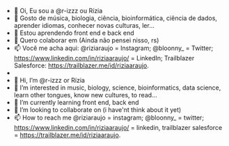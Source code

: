 - 👋 Oi, Eu sou a @r-izzz ou Rízia
- 👀 Gosto de música, biologia, ciência, bioinformática, ciência de dados, aprender idiomas, conhecer novas culturas, ler...
- 🌱 Estou aprendendo front end e back end
- 💞️ Quero colaborar em (Ainda não pensei nisso, rs)
- 📫 Você me acha aqui: @riziaraujo = Instagram; @bloonny_ = Twitter; https://www.linkedin.com/in/riziaaraujo/ = LinkedIn; Trailblazer Salesforce: https://trailblazer.me/id/riziaaraujo.
- 
- 👋 Hi, I’m @r-izzz or Rízia
- 👀 I’m interested in music, biology, science, bioinformatics, data science, learn other tongues, know new cultures, to read...
- 🌱 I’m currently learning front end, back end
- 💞️ I’m looking to collaborate on (i have'nt think about it yet)
- 📫 How to reach me @riziaraujo = instagram; @bloonny_ = twitter; https://www.linkedin.com/in/riziaaraujo/ = linkedin, trailblazer salesforce = https://trailblazer.me/id/riziaaraujo.

<!---
r-izzz/r-izzz is a ✨ special ✨ repository because its `README.md` (this file) appears on your GitHub profile.
You can click the Preview link to take a look at your changes.
--->

